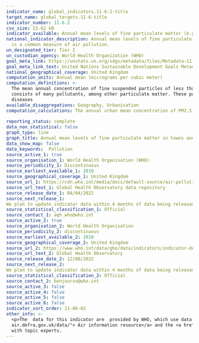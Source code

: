 ```yaml
---
indicator_name: global_indicators.11-6-2-title
target_name: global_targets.11-6-title
indicator_number: 11.6.2
csv_size: 23.62 kB
indicator_available: Annual mean levels of fine particulate matter (e.g. PM2.5 and PM10) in cities (population weighted)
national_indicator_description: Annual mean levels of fine particulate matter (e.g. PM2.5 and PM10) in cities (population weighted). The mean annual concentration of fine suspended particles of less than 2.5 microns in diameters (PM2.5)
  is a common measure of air pollution.
un_designated_tier: Tier I
un_custodian_agency: World Health Organization (WHO)
goal_meta_link: https://unstats.un.org/sdgs/metadata/files/Metadata-11-06-02.pdf
goal_meta_link_text: United Nations Sustainable Development Goals Metadata (PDF 211 KB)
national_geographical_coverage: United Kingdom
computation_units: Annual mean (micrograms per cubic meter)
computation_definitions: >-
  The mean annual concentration of fine suspended particles of less than 2.5 microns in diameters (PM2.5) is a common measure of air pollution. The mean is a population-weighted average for urban population in a country, and is expressed in micrograms per cubic meter. Air pollution
  consists of many pollutants, among other particulate matter. These particles are able to penetrate deeply into the respiratory tract and therefore constitute a risk for health by increasing mortality from respiratory infections and diseases, lung cancer, and selected cardiovascular
  diseases
available_disaggregations: Geography, Urbanisation
computation_calculations: The annual urban mean concentration of PM2.5 is estimated with improved modelling using data integration from satellite remote sensing, population estimates, topography and ground measurements (WHO, 2016a; Shaddick et al, 2016).
  
reporting_status: complete
data_non_statistical: false
graph_type: line
graph_title: Annual mean levels of fine particulate matter in towns and cities (population weighted)
data_show_map: false
data_keywords:  Pollution
source_active_1: true
source_organisation_1: World Health Organisation (WHO)
source_periodicity_1: Discontinuous
source_earliest_available_1: 2010
source_geographical_coverage_1: United Kingdom
source_url_1: https://cdn.who.int/media/docs/default-source/air-pollution-documents/air-quality-and-health/who_aap_2021_v9_11august2022.xlsx?sfvrsn=9035996c_3
source_url_text_1: Global Health Observatory data repository
source_release_date_1: 04/04/2022
source_next_release_1: 	
We plan to update indicator data within 4 months of data being released
source_statistical_classification_1: Official
source_contact_1: aqh_who@who.int  
source_active_2: true
source_organisation_2: World Health Organisation
source_periodicity_2: discontinuous
source_earliest_available_2: 2010
source_geographical_coverage_2: United Kingdom
source_url_2: https://www.who.int/data/gho/data/indicators/indicator-details/GHO/concentrations-of-fine-particulate-matter-(pm2-5)
source_url_text_2: Global Health Observatory 
source_release_date_2: 12/08/2022
source_next_release_2: 	
We plan to update indicator data within 4 months of data being released
source_statistical_classification_2: Official
source_contact_2: bonjourso@who.int
source_active_3: false
source_active_4: false
source_active_5: false
source_active_6: false
indicator_sort_order: 11-06-02
other_info: >-
  <p>The  data for this indicator are  provided by WHO, which use data from the Department for environment, food & rural affairs, who are the main producer of air quality statistics in the UK.  The most recent data on air-pollution in the UK can be found in the <a href="https://uk-
  air.defra.gov.uk/data/"> Air information resource</a> and the <a href="https://www.gov.uk/government/statistics/air-quality-statistics">  conentration data publication </a>.  </p> Data follows the UN specification for this indicator. This indicator has been identified in collaboration
  with topic experts.
---
```


